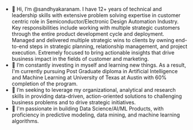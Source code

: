 - 👋 Hi, I’m @sandhyakaranam. I have 12+ years of technical and leadership skills with extensive problem solving expertise in customer centric role in Semiconductor/Electronic Design Automation Industry. Key responsibilities include working with multiple strategic customers through the entire product development cycle and deployment. Managed and delivered multiple strategic wins to clients by owning end-to-end steps in strategic planning, relationship management, and project execution. Extremely focused to bring actionable insights that drive business impact in the fields of customer and marketing. 
- 🌱 I’m constantly investing in myself and learning new things. As a result, I'm currently pursuing Post Graduate diploma in Artificial Intelligence and Machine Learning at University of Texas at Austin with 60% completion of the program.
- 👀 I’m seeking to leverage my organizational, analytical and research skills in providing data-driven, action-oriented solutions to challenging business problems and to drive strategic initiatives. 
- 💞️ I'm passionate in building Data Science/AI/ML Products, with proficiency in predictive modeling, data mining, and machine learning algorithms.

<!---
sandhyakaranam/sandhyakaranam is a ✨ special ✨ repository because its `README.md` (this file) appears on your GitHub profile.
You can click the Preview link to take a look at your changes.
--->
